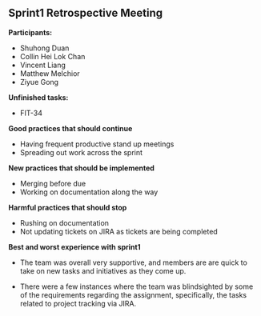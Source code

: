 ## Sprint1 Retrospective Meeting

**Participants:**

* Shuhong Duan
* Collin Hei Lok Chan
* Vincent Liang
* Matthew Melchior
* Ziyue Gong


**Unfinished tasks:** 

* FIT-34 

**Good practices that should continue**

* Having frequent productive stand up meetings
* Spreading out work across the sprint

**New practices that should be implemented**

* Merging before due
* Working on documentation along the way

**Harmful practices that should stop**

* Rushing on documentation
* Not updating tickets on JIRA as tickets are being completed

**Best and worst experience with sprint1**

* The team was overall very supportive, and members are are quick to take on new tasks and initiatives as they come up.

* There were a few instances where the team was blindsighted by some of the requirements regarding the assignment, specifically, the tasks related to project tracking via JIRA. 
